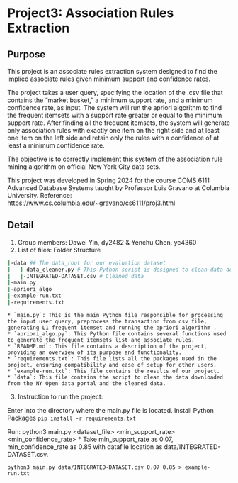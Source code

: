 # Project3: Association Rules Extraction
## Purpose
This project is an associate rules extraction system designed to find the implied associate rules given minimum support and confidence rates.

   The project takes a user query, specifying the location of the .csv file that contains the “market basket,” a minimum support rate, and a minimum confidence rate, as input. The system will run the apriori algorithm to find the frequent itemsets with a support rate greater or equal to the minimum support rate. After finding all the frequent itemsets, the system will generate only association rules with exactly one item on the right side and at least one item on the left side and retain only the rules with a confidence of at least a minimum confidence rate. 

  The objective is to correctly implement this system of the association rule mining algorithm on official New York City data sets.

   This project was developed in Spring 2024 for the course COMS 6111 Advanced Database Systems taught by Professor Luis Gravano at Columbia University.
   Reference: https://www.cs.columbia.edu/~gravano/cs6111/proj3.html
## Detail
1. Group members: Dawei Yin, dy2482 & Yenchu Chen, yc4360
2. List of files:
   Folder Structure
```sh
|-data ## The data_root for our evaluation dataset
|   |-data_cleaner.py # This Python script is designed to clean data downloaded from the NYC Open Data portal.
|   |-INTEGRATED-DATASET.csv # Cleaned data
|-main.py  
|-apriori_algo 
|-example-run.txt
|-requirements.txt
```

    * `main.py`: This is the main Python file responsible for processing the input user query, preprocess the transaction from csv file, generating L1 frequent itemset and running the apriori algorithm .
    * `apriori_algo.py`: This Python file contains several functions used to generate the frequent itemsets list and associate rules.
    * `README.md`: This file contains a description of the project, providing an overview of its purpose and functionality.
    * `requirements.txt`: This file lists all the packages used in the project, ensuring compatibility and ease of setup for other users.
    * `example-run.txt`: This file contains the results of our project.
    * `data`: This file contains the script to clean the data downloaded from the NY Open data portal and the cleaned data.
    
3. Instruction to run the project:

 Enter into the directory where the main.py file is located. Install Python Packages
   ```pip install -r requirements.txt   ```

Run: python3 main.py <dataset_file> <min_support_rate> <min_confidence_rate>
    * Take min_support_rate as 0.07, min_confidence_rate as 0.85 with datafile location as data/INTEGRATED-DATASET.csv.
   ```
python3 main.py data/INTEGRATED-DATASET.csv 0.07 0.85 > example-run.txt
   ```
